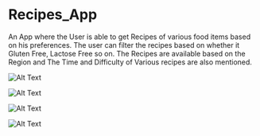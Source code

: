 # Recipes_App
An App where the User is able to get Recipes of various food items based on his preferences.  The user can filter the recipes based on whether it Gluten Free, Lactose Free so on. The Recipes are available based on the Region and The Time and Difficulty of Various recipes are also mentioned.

![Alt Text](https://github.com/mathew-jose/Recipes_App/blob/master/Meals_App%20Working/All%20Items.gif)

![Alt Text](https://github.com/mathew-jose/Recipes_App/blob/master/Meals_App%20Working/Recipe%20Viewer.gif)

![Alt Text](https://github.com/mathew-jose/Recipes_App/blob/master/Meals_App%20Working/Favourites.gif)

![Alt Text](https://github.com/mathew-jose/Recipes_App/blob/master/Meals_App%20Working/Filters.gif)
